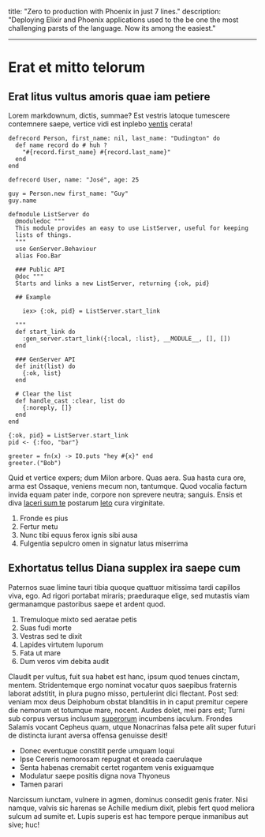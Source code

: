 title: "Zero to production with Phoenix in just 7 lines."
description: "Deploying Elixir and Phoenix applications used to the be one the most challenging parsts of the language. Now its among the easiest."

---

# Erat et mitto telorum

## Erat litus vultus amoris quae iam petiere

Lorem markdownum, dictis, summae? Est vestris latoque tumescere contemnere
saepe, vertice vidi est inplebo [ventis](http://tamque.net/sucis) cerata!

```language-elixir
defrecord Person, first_name: nil, last_name: "Dudington" do
  def name record do # huh ?
    "#{record.first_name} #{record.last_name}"
  end
end

defrecord User, name: "José", age: 25

guy = Person.new first_name: "Guy"
guy.name

defmodule ListServer do
  @moduledoc """
  This module provides an easy to use ListServer, useful for keeping
  lists of things.
  """
  use GenServer.Behaviour
  alias Foo.Bar

  ### Public API
  @doc """
  Starts and links a new ListServer, returning {:ok, pid}

  ## Example

    iex> {:ok, pid} = ListServer.start_link

  """
  def start_link do
    :gen_server.start_link({:local, :list}, __MODULE__, [], [])
  end

  ### GenServer API
  def init(list) do
    {:ok, list}
  end

  # Clear the list
  def handle_cast :clear, list do
    {:noreply, []}
  end
end

{:ok, pid} = ListServer.start_link
pid <- {:foo, "bar"}

greeter = fn(x) -> IO.puts "hey #{x}" end
greeter.("Bob")
```

Quid et vertice expers; dum Milon arbore. Quas aera. Sua hasta cura ore, arma
est Ossaque, veniens mecum non, tantumque. Quod vocalia factum invida equam
pater inde, corpore non sprevere neutra; sanguis. Ensis et diva [laceri sum
te](http://tuentur.org/praesepia-quas) postarum [leto](http://www.aglauros.net/)
cura virginitate.

1. Fronde es pius
2. Fertur metu
3. Nunc tibi equus ferox ignis sibi ausa
4. Fulgentia sepulcro omen in signatur latus miserrima

## Exhortatus tellus Diana supplex ira saepe cum

Paternos suae limine tauri tibia quoque quattuor mitissima tardi capillos viva,
ego. Ad rigori portabat miraris; praeduraque elige, sed mutastis viam
germanamque pastoribus saepe et ardent quod.

1. Tremuloque mixto sed aeratae petis
2. Suas fudi morte
3. Vestras sed te dixit
4. Lapides virtutem luporum
5. Fata ut mare
6. Dum veros vim debita audit

Claudit per vultus, fuit sua habet est hanc, ipsum quod tenues cinctam, mentem.
Stridentemque ergo nominat vocatur quos saepibus fraternis laborat adstitit, in
plura pugno misso, pertulerint dici flectant. Post sed: veniam mox deus
Deiphobum obstat blanditiis in in caput premitur cepere die nemorum et totumque
mare, nocent. Audes dolet, mei pars est; Turni sub corpus versus inclusum
[superorum](http://virga.org/rabiemdiruerent.html) incumbens iaculum. Frondes
Salamis vocant Cepheus quam, utque Nonacrinas falsa pete alit super futuri de
distincta iurant aversa offensa genuisse desit!

- Donec eventuque constitit perde umquam loqui
- Ipse Cereris nemorosam repugnat et oreada caerulaque
- Senta habenas cremabit certet rogantem venis exiguamque
- Modulatur saepe positis digna nova Thyoneus
- Tamen parari

Narcissum iunctam, vulnere in agmen, dominus consedit genis frater. Nisi namque,
valvis sic harenas se Achille medium dixit, plebis fert quod meliora sulcum ad
sumite et. Lupis superis est hac tempore perque inmanibus aut sive; huc!

